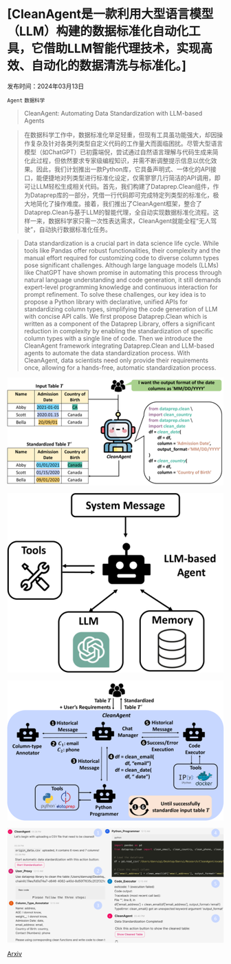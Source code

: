 # [CleanAgent是一款利用大型语言模型（LLM）构建的数据标准化自动化工具，它借助LLM智能代理技术，实现高效、自动化的数据清洗与标准化。]

发布时间：2024年03月13日

`Agent` `数据科学`

> CleanAgent: Automating Data Standardization with LLM-based Agents

> 在数据科学工作中，数据标准化举足轻重，但现有工具虽功能强大，却因操作复杂及针对各类列类型自定义代码的工作量大而面临困扰。尽管大型语言模型（如ChatGPT）已初露端倪，尝试通过自然语言理解与代码生成来简化此过程，但依然要求专家级编程知识，并需不断调整提示信息以优化效果。因此，我们计划推出一款Python库，它具备声明式、一体化的API接口，能便捷地对列类型进行标准化设定，仅需寥寥几行简洁的API调用，即可让LLM轻松生成相关代码。首先，我们构建了Dataprep.Clean组件，作为Dataprep库的一部分，凭借一行代码即可完成特定列类型的标准化，极大地简化了操作难度。接着，我们推出了CleanAgent框架，整合了Dataprep.Clean与基于LLM的智能代理，全自动实现数据标准化流程。这样一来，数据科学家只需一次性表达需求，CleanAgent就能全程“无人驾驶”，自动执行数据标准化任务。

> Data standardization is a crucial part in data science life cycle. While tools like Pandas offer robust functionalities, their complexity and the manual effort required for customizing code to diverse column types pose significant challenges. Although large language models (LLMs) like ChatGPT have shown promise in automating this process through natural language understanding and code generation, it still demands expert-level programming knowledge and continuous interaction for prompt refinement. To solve these challenges, our key idea is to propose a Python library with declarative, unified APIs for standardizing column types, simplifying the code generation of LLM with concise API calls. We first propose Dataprep.Clean which is written as a component of the Dataprep Library, offers a significant reduction in complexity by enabling the standardization of specific column types with a single line of code. Then we introduce the CleanAgent framework integrating Dataprep.Clean and LLM-based agents to automate the data standardization process. With CleanAgent, data scientists need only provide their requirements once, allowing for a hands-free, automatic standardization process.

![CleanAgent是一款利用大型语言模型（LLM）构建的数据标准化自动化工具，它借助LLM智能代理技术，实现高效、自动化的数据清洗与标准化。](../../../paper_images/2403.08291/x1.png)

![CleanAgent是一款利用大型语言模型（LLM）构建的数据标准化自动化工具，它借助LLM智能代理技术，实现高效、自动化的数据清洗与标准化。](../../../paper_images/2403.08291/x2.png)

![CleanAgent是一款利用大型语言模型（LLM）构建的数据标准化自动化工具，它借助LLM智能代理技术，实现高效、自动化的数据清洗与标准化。](../../../paper_images/2403.08291/x3.png)

![CleanAgent是一款利用大型语言模型（LLM）构建的数据标准化自动化工具，它借助LLM智能代理技术，实现高效、自动化的数据清洗与标准化。](../../../paper_images/2403.08291/x4.png)

[Arxiv](https://arxiv.org/abs/2403.08291)